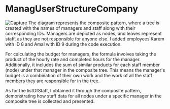 # ManagUserStructureCompany
![Capture](https://github.com/marahsaadeh/ManagUserStructureCompany/assets/92647123/cd5af59d-a678-461f-a776-ef756fa62155)
The diagram represents the composite pattern, where a tree is created with the names of managers and staff along with their corresponding IDs. Managers are depicted as nodes, and leaves represent staff, as they are not responsible for anyone else. I added employees Karem with ID 8 and Amal with ID 9 during the code execution.

For calculating the budget for managers, the formula involves taking the product of the hourly rate and completed hours for the manager. Additionally, it includes the sum of similar products for each staff member (node) under that manager in the composite tree. This means the manager's budget is a combination of their own work and the work of all the staff members they are responsible for in the tree.

As for the listOfStaff, I obtained it through the composite pattern, demonstrating how staff data for all nodes under a specific manager in the composite tree is collected and presented.
